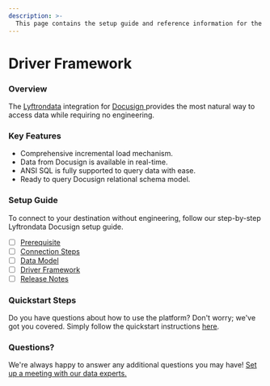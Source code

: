 ```yaml
---
description: >-
  This page contains the setup guide and reference information for the Docusign source connector.
---
```


# Driver Framework

### Overview

The [Lyftrondata](https://www.lyftrondata.com/) integration for [Docusign](https://www.lyftrondata.com/integration/docusign/)[ ](https://www.lyftrondata.com/integration/docusign/)provides the most natural way to access data while requiring no engineering.

### Key Features

* Comprehensive incremental load mechanism.
* Data from Docusign is available in real-time.&#x20;
* ANSI SQL is fully supported to query data with ease.
* Ready to query Docusign relational schema model.

### Setup Guide

To connect to your destination without engineering, follow our step-by-step Lyftrondata Docusign setup guide.

* [ ] [Prerequisite](../../business-analytics/docusign/prerequisite.md)
* [ ] [Connection Steps](../../business-analytics/docusign/connection-steps.md)
* [ ] [Data Model](../../business-analytics/docusign/data-model/)
* [ ] [Driver Framework](../../business-analytics/docusign/driver-framework/)
* [ ] [Release Notes](../../business-analytics/docusign/release-notes.md)

### Quickstart Steps

Do you have questions about how to use the platform? Don't worry; we've got you covered. Simply follow the quickstart instructions [here](../../../quickstart-steps.md).

### Questions? <a href="#questions" id="questions"></a>

We're always happy to answer any additional questions you may have! [Set up a meeting with our data experts.](https://www.lyftrondata.com/book-a-meeting/)



